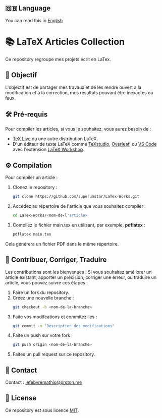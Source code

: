## 🇬🇧 Language
You can read this in [English](README-english.md) 

# 📚 LaTeX Articles Collection

Ce repository regroupe mes projets écrit en LaTex.

## 🚀 Objectif

L'objectif est de partager mes travaux et de les rendre ouvert à la modification et à la correction, mes résultats pouvant être inexactes ou faux.

## 🛠️ Pré-requis

Pour compiler les articles, si vous le souhaitez, vous aurez besoin de :

- [TeX Live](https://www.tug.org/texlive/) ou une autre distribution LaTeX.
- D'un éditeur de texte LaTeX comme [TeXstudio](https://www.texstudio.org/), [Overleaf](https://www.overleaf.com/), ou [VS Code](https://code.visualstudio.com/) avec l'extension [LaTeX Workshop](https://marketplace.visualstudio.com/items?itemName=James-Yu.latex-workshop).

## ⚙️ Compilation

Pour compiler un article :

1. Clonez le repository :
   ```bash
   git clone https://github.com/superunstar/LaTex-Works.git
2. Accédez au répertoire de l'article que vous souhaitez compiler :
   ```bash
   cd LaTex-Works/<nom-de-l'article>
3. Compilez le fichier main.tex en utilisant, par exemple, **pdflatex** :
   ```bash
   pdflatex main.tex

Cela générera un fichier PDF dans le même répertoire.

## 📝 Contribuer, Corriger, Traduire

Les contributions sont les bienvenues ! Si vous souhaitez améliorer un article existant, apporter un précision, corriger une erreur, ou traduire un article, vous pouvez suivre ces étapes :

1. Faire un fork du repository.
2. Créez une nouvelle branche :
   ```bash
   git checkout -b <nom-de-la-branche>
3. Faite vos modifcations et commitez-les :
   ```bash
   git commit -m "Description des modifications"
4. Faite un push sur votre fork :
   ```bash
   git push origin <nom-de-la-branche>
5. Faites un pull request sur ce repository.

## 📧 Contact

Contact : [lefebvremathis@proton.me](mailto:lefebvremathis@proton.me)

## 📄 License

Ce repository est sous licence [MIT](https://opensource.org/license/mit).




